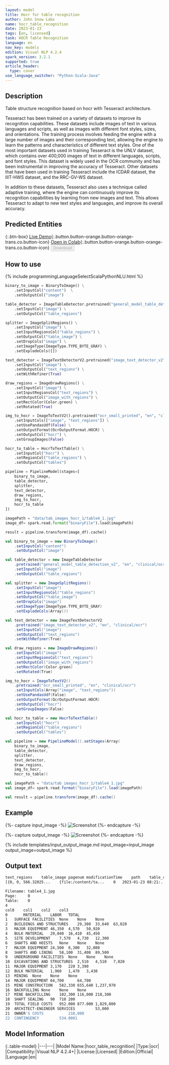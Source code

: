 ```yaml
---
layout: model
title: Hocr for table recognition
author: John Snow Labs
name: hocr_table_recognition
date: 2023-01-23
tags: [en, licensed]
task: HOCR Table Recognition
language: en
nav_key: models
edition: Visual NLP 4.2.4
spark_version: 3.2.1
supported: true
article_header:
  type: cover
use_language_switcher: "Python-Scala-Java"
---
```


## Description

Table structure recognition based on hocr with Tesseract architecture. 

Tesseract has been trained on a variety of datasets to improve its recognition capabilities. These datasets include images of text in various languages and scripts, as well as images with different font styles, sizes, and orientations. The training process involves feeding the engine with a large number of images and their corresponding text, allowing the engine to learn the patterns and characteristics of different text styles. One of the most important datasets used in training Tesseract is the UNLV dataset, which contains over 400,000 images of text in different languages, scripts, and font styles. This dataset is widely used in the OCR community and has been instrumental in improving the accuracy of Tesseract. Other datasets that have been used in training Tesseract include the ICDAR dataset, the IIIT-HWS dataset, and the RRC-GV-WS dataset.

In addition to these datasets, Tesseract also uses a technique called adaptive training, where the engine can continuously improve its recognition capabilities by learning from new images and text. This allows Tesseract to adapt to new text styles and languages, and improve its overall accuracy.


## Predicted Entities

{:.btn-box}
[Live Demo](https://demo.johnsnowlabs.com/ocr/IMAGE_TABLE_RECOGNITION_HOCR/){:.button.button-orange.button-orange-trans.co.button-icon}
[Open in Colab](https://github.com/JohnSnowLabs/spark-ocr-workshop/tree/master/jupyter/SparkOcrImageTableRecognitionWHOCR.ipynb){:.button.button-orange.button-orange-trans.co.button-icon}
<button class="button button-orange" disabled>Download</button>


## How to use

<div class="tabs-box" markdown="1">
{% include programmingLanguageSelectScalaPythonNLU.html %}

```python
binary_to_image = BinaryToImage() \
    .setInputCol("content")  \
    .setOutputCol("image") 

table_detector = ImageTableDetector.pretrained("general_model_table_detection_v2", "en", "clinical/ocr") \
    .setInputCol("image") \
    .setOutputCol("table_regions")

splitter = ImageSplitRegions() \
    .setInputCol("image") \
    .setInputRegionsCol("table_regions") \
    .setOutputCol("table_image") \
    .setDropCols("image") \
    .setImageType(ImageType.TYPE_BYTE_GRAY) \
    .setExplodeCols([])

text_detector = ImageTextDetectorV2.pretrained("image_text_detector_v2", "en", "clinical/ocr") \
    .setInputCol("image") \
    .setOutputCol("text_regions") \
    .setWithRefiner(True)

draw_regions = ImageDrawRegions() \
    .setInputCol("image") \
    .setInputRegionsCol("text_regions") \
    .setOutputCol("image_with_regions") \
    .setRectColor(Color.green) \
    .setRotated(True)

img_to_hocr = ImageToTextV2().pretrained("ocr_small_printed", "en", "clinical/ocr") \
    .setInputCols(["image", "text_regions"]) \
    .setUsePandasUdf(False) \
    .setOutputFormat(OcrOutputFormat.HOCR) \
    .setOutputCol("hocr") \
    .setGroupImages(False)

hocr_to_table = HocrToTextTable() \
    .setInputCol("hocr") \
    .setRegionCol("table_regions") \
    .setOutputCol("tables")

pipeline = PipelineModel(stages=[
    binary_to_image,
    table_detector,
    splitter,
    text_detector,
    draw_regions,
    img_to_hocr,
    hocr_to_table
])

imagePath = "data/tab_images_hocr_1/table4_1.jpg"
image_df= spark.read.format("binaryFile").load(imagePath)

result = pipeline.transform(image_df).cache()
```
```scala
val binary_to_image = new BinaryToImage() 
    .setInputCol("content")  
    .setOutputCol("image") 

val table_detector = new ImageTableDetector
    .pretrained("general_model_table_detection_v2", "en", "clinical/ocr") 
    .setInputCol("image") 
    .setOutputCol("table_regions")

val splitter = new ImageSplitRegions() 
    .setInputCol("image") 
    .setInputRegionsCol("table_regions") 
    .setOutputCol("table_image") 
    .setDropCols("image") 
    .setImageType(ImageType.TYPE_BYTE_GRAY) 
    .setExplodeCols(Array())

val text_detector = new ImageTextDetectorV2
    .pretrained("image_text_detector_v2", "en", "clinical/ocr") 
    .setInputCol("image") 
    .setOutputCol("text_regions") 
    .setWithRefiner(True)

val draw_regions = new ImageDrawRegions() 
    .setInputCol("image") 
    .setInputRegionsCol("text_regions") 
    .setOutputCol("image_with_regions") 
    .setRectColor(Color.green) 
    .setRotated(True)

img_to_hocr = ImageToTextV2()
    .pretrained("ocr_small_printed", "en", "clinical/ocr") 
    .setInputCols(Array("image", "text_regions")) 
    .setUsePandasUdf(False) 
    .setOutputFormat(OcrOutputFormat.HOCR) 
    .setOutputCol("hocr") 
    .setGroupImages(False)

val hocr_to_table = new HocrToTextTable() 
    .setInputCol("hocr") 
    .setRegionCol("table_regions") 
    .setOutputCol("tables")

val pipeline = new PipelineModel().setStages(Array(
    binary_to_image, 
    table_detector, 
    splitter, 
    text_detector, 
    draw_regions, 
    img_to_hocr, 
    hocr_to_table))

val imagePath = "data/tab_images_hocr_1/table4_1.jpg"
val image_df= spark.read.format("binaryFile").load(imagePath)

val result = pipeline.transform(image_df).cache()
```
</div>

## Example

{%- capture input_image -%}
![Screenshot](/assets/images/examples_ocr/image13.png)
{%- endcapture -%}

{%- capture output_image -%}
![Screenshot](/assets/images/examples_ocr/image13_out.png)
{%- endcapture -%}


{% include templates/input_output_image.md
input_image=input_image
output_image=output_image
%}

## Output text

```bash
text_regions	table_image	pagenum	modificationTime	path	table_regions	length	image	image_with_regions	hocr	tables	exception	table_index
[{0, 0, 566.32025...	{file:/content/ta...	0	2023-01-23 08:21:...	file:/content/tab...	{0, 0, 40.0, 0.0,...	172124	{file:/content/ta...	{file:/content/ta...	<?xml version="1....	{0, 0, 0.0, 0.0,...	null	0
```

```bash
Filename: table4_1.jpg
Page:     0
Table:    0
4
col0	col1	col2	col3
0		MATERIAL	LABOR	TOTAL
1	SURFACE FACILITIES	None	None	None
2	BUILDINGS AND STRUCTURES	29,380	33,640	63,020
3	MAJOR EQUIPMENT	46,350	4,570	50,920
4	BULK MATERIAL	29,040	16,410	45,450
5	SITE DEVELOPMENT	7,570	4,730	12,300
6	SHAFTS AND HOISTS	None	None	None
7	MAJOR EQUIPMENT	24,500	8,300	32,800
8	SHAFTS AND LINING	58,100	31,400	89,500
9	UNDERGROUND FACILITIES	None	None	None
10	EXCAVATIONS AND STRUCTURES	2,510	4,510	7,020
11	MAJOR EQUIPMENT	3,170	220	3,390
12	BULK MATERIAL	1,960	1,470	3,430
13	MINING	None	None	None
14	MAJOR EQUIPMENT	64,700		64,700
15	MINE CONSTRUCTION	582,330	655,640	1,237,970
16	BACKFULLING	None	None	None
17	MINE BACKFILLING	102,300	116,000	218,300
18	SHAFT SEALING	90	710	200
19	TOTAL FIELD COSTS	952.000	877.000	1,829,000
20	ARCHITECT-ENGINEER SERVICES			53,000
21	OWNER'S COSTS			218,000
22	CONTINGENCY			534.0001
```
## Model Information

{:.table-model}
|---|---|
|Model Name:|hocr_table_recognition|
|Type:|ocr|
|Compatibility:|Visual NLP 4.2.4+|
|License:|Licensed|
|Edition:|Official|
|Language:|en|



